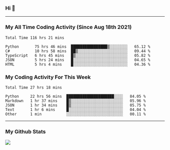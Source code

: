### Hi 🙂

---

### My All Time Coding Activity (Since Aug 18th 2021)
<!--START_SECTION:waka-all-->
```text
Total Time 116 hrs 21 mins

Python       75 hrs 46 mins  ████████████████▒░░░░░░░░   65.12 % 
C#           10 hrs 58 mins  ██▒░░░░░░░░░░░░░░░░░░░░░░   09.44 % 
TypeScript   6 hrs 45 mins   █▒░░░░░░░░░░░░░░░░░░░░░░░   05.82 % 
JSON         5 hrs 24 mins   █░░░░░░░░░░░░░░░░░░░░░░░░   04.65 % 
HTML         5 hrs 4 mins    █░░░░░░░░░░░░░░░░░░░░░░░░   04.36 % 
```
<!--END_SECTION:waka-all-->

### My Coding Activity For This Week
<!--START_SECTION:waka-week-->
```text
Total Time 27 hrs 18 mins

Python     22 hrs 56 mins  █████████████████████░░░░   84.05 % 
Markdown   1 hr 37 mins    █▒░░░░░░░░░░░░░░░░░░░░░░░   05.96 % 
JSON       1 hr 34 mins    █▒░░░░░░░░░░░░░░░░░░░░░░░   05.75 % 
Text       1 hr 6 mins     █░░░░░░░░░░░░░░░░░░░░░░░░   04.04 % 
Other      1 min           ░░░░░░░░░░░░░░░░░░░░░░░░░   00.11 % 
```
<!--END_SECTION:waka-week-->

---

### My Github Stats
[![](https://github-readme-stats.vercel.app/api?username=eroxl&count_private=true&show_icons=true&include_all_commits=true&theme=onedark)](https://github.com/Eroxl)

